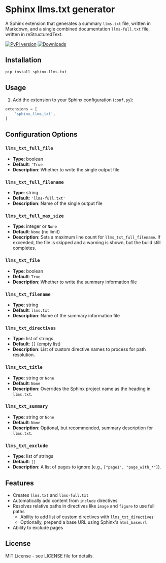 # Sphinx llms.txt generator

A Sphinx extension that generates a summary `llms.txt` file, written in Markdown, and a single combined documentation `llms-full.txt` file, written in reStructuredText.

[![PyPI version](https://img.shields.io/pypi/v/sphinx-llms-txt.svg)](https://pypi.python.org/pypi/sphinx-llms-txt)
[![Downloads](https://static.pepy.tech/badge/sphinx-llms-txt/month)](https://pepy.tech/project/sphinx-llms-txt)

## Installation

```bash
pip install sphinx-llms-txt
```

## Usage

1. Add the extension to your Sphinx configuration (`conf.py`):

```python
extensions = [
    'sphinx_llms_txt',
]
```

## Configuration Options

### `llms_txt_full_file`

- **Type**: boolean
- **Default**: `'True`
- **Description**: Whether to write the single output file

### `llms_txt_full_filename`

- **Type**: string
- **Default**: `'llms-full.txt'`
- **Description**: Name of the single output file

### `llms_txt_full_max_size`

- **Type**: integer or `None`
- **Default**: `None` (no limit)
- **Description**: Sets a maximum line count for `llms_txt_full_filename`.
  If exceeded, the file is skipped and a warning is shown, but the build still completes.

### `llms_txt_file`

- **Type**: boolean
- **Default**: `True`
- **Description**: Whether to write the summary information file

### `llms_txt_filename`

- **Type**: string
- **Default**: `llms.txt`
- **Description**: Name of the summary information file

### `llms_txt_directives`

- **Type**: list of strings
- **Default**: `[]` (empty list)
- **Description**: List of custom directive names to process for path resolution.

### `llms_txt_title`

- **Type**: string or `None`
- **Default**: `None`
- **Description**: Overrides the Sphinx project name as the heading in `llms.txt`.

### `llms_txt_summary`

- **Type**: string or `None`
- **Default**: `None`
- **Description**: Optional, but recommended, summary description for `llms.txt`.

### `llms_txt_exclude`

- **Type**: list of strings
- **Default**: `[]`
- **Description**: A list of pages to ignore  (e.g., `["page1", "page_with_*"]`).

## Features

- Creates `llms.txt` and `llms-full.txt`
- Automatically add content from `include` directives
- Resolves relative paths in directives like `image` and `figure` to use full paths
  - Ability to add list of custom directives with `llms_txt_directives`
  - Optionally, prepend a base URL using Sphinx's `html_baseurl`
- Ability to exclude pages

## License

MIT License - see LICENSE file for details.
